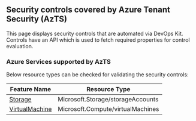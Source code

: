 ## Security controls covered by Azure Tenant Security (AzTS)

This page displays security controls that are automated via DevOps Kit. Controls have an API which is used to fetch required properties for control evaluation. 
### Azure Services supported by AzTS

Below resource types can be checked for validating the security controls:

|Feature Name|Resource Type|
|---|---|
|[Storage](Feature/Storage.md)|Microsoft.Storage/storageAccounts|
|[VirtualMachine](Feature/VirtualMachine.md)|Microsoft.Compute/virtualMachines|


